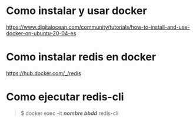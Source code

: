 # Como instalar y usar docker

https://www.digitalocean.com/community/tutorials/how-to-install-and-use-docker-on-ubuntu-20-04-es


# Como instalar redis en docker

https://hub.docker.com/_/redis


# Como ejecutar redis-cli

> $ docker exec -it **_nombre bbdd_** redis-cli 